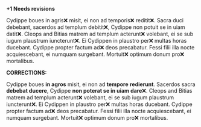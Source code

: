 **+1 Needs revisions**

Cydippe boues in agris❌ misit, ei non ad temporis❌ reditit❌. Sacra duci debebant, sacerdos ad templum debitit❌, Cydippe non potuit se in uiam datit❌. Cleops and Bitias matrem ad templum acterunt❌ volebant, ei se sub iugum plaustrum iuncterunt❌. Ei Cydippen in plaustro per❌ multas horas ducebant. Cydippe propter factum ad❌ deos precabatur. Fessi filii illa nocte acquiescebant, ei numquam surgebant. Mortuit❌ optimum donum pro❌ mortalibus.

**CORRECTIONS:**

Cydippe boues **in agros** misit, ei non ad **tempore** **redierunt**. Sacerdos sacra **debebat ducere**, Cydippe **non poterat se in uiam dare**❌. Cleops and Bitias matrem ad templum acterunt❌ volebant, ei se sub iugum plaustrum iuncterunt❌. Ei Cydippen in plaustro per❌ multas horas ducebant. Cydippe propter factum ad❌ deos precabatur. Fessi filii illa nocte acquiescebant, ei numquam surgebant. Mortuit❌ optimum donum pro❌ mortalibus.

